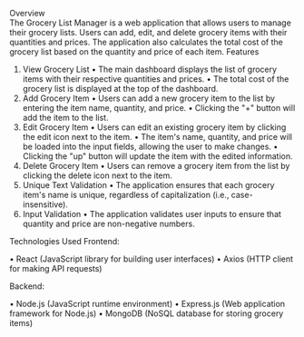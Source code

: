 Overview	
The Grocery List Manager is a web application that allows users to manage their grocery lists. Users can add, edit, and delete grocery items with their quantities and prices. The application also calculates the total cost of the grocery list based on the quantity and price of each item.
Features
1. View Grocery List
•	The main dashboard displays the list of grocery items with their respective quantities and prices. 
•	The total cost of the grocery list is displayed at the top of the dashboard.
2. Add Grocery Item
•	Users can add a new grocery item to the list by entering the item name, quantity, and price.
•	Clicking the "+" button will add the item to the list.
3. Edit Grocery Item
•	Users can edit an existing grocery item by clicking the edit icon next to the item. 
•	The item's name, quantity, and price will be loaded into the input fields, allowing the user to make changes.
•	Clicking the "up" button will update the item with the edited information.
4. Delete Grocery Item
•	Users can remove a grocery item from the list by clicking the delete icon next to the item.
5. Unique Text Validation
•	The application ensures that each grocery item's name is unique, regardless of capitalization (i.e., case-insensitive).
6. Input Validation
•	The application validates user inputs to ensure that quantity and price are non-negative numbers.


Technologies Used
Frontend:

•	React (JavaScript library for building user interfaces)
•	Axios (HTTP client for making API requests)

Backend:

•	Node.js (JavaScript runtime environment)
•	Express.js (Web application framework for Node.js)
•	MongoDB (NoSQL database for storing grocery items)

